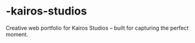 # -kairos-studios
Creative web portfolio for Kairos Studios – built for capturing the perfect moment.
